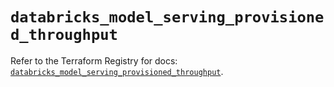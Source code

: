# `databricks_model_serving_provisioned_throughput`

Refer to the Terraform Registry for docs: [`databricks_model_serving_provisioned_throughput`](https://registry.terraform.io/providers/databricks/databricks/1.87.1/docs/resources/model_serving_provisioned_throughput).
